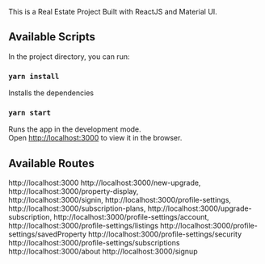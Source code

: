 This is a Real Estate Project Built with ReactJS and Material UI.

## Available Scripts

In the project directory, you can run:

### `yarn install`

Installs the dependencies<br />

### `yarn start`

Runs the app in the development mode.<br />
Open [http://localhost:3000](http://localhost:3000) to view it in the browser.

## Available Routes

http://localhost:3000
http://localhost:3000/new-upgrade,
http://localhost:3000/property-display,  
http://localhost:3000/signin,
http://localhost:3000/profile-settings,
http://localhost:3000/subscription-plans,
http://localhost:3000/upgrade-subscription,
http://localhost:3000/profile-settings/account,
http://localhost:3000/profile-settings/listings
http://localhost:3000/profile-settings/savedProperty
http://localhost:3000/profile-settings/security
http://localhost:3000/profile-settings/subscriptions
http://localhost:3000/about
http://localhost:3000/signup
